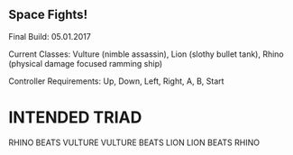 ## Space Fights!
Final Build: 05.01.2017


Current Classes: Vulture (nimble assassin), Lion (slothy bullet tank), Rhino (physical damage focused ramming ship)

Controller Requirements: Up, Down, Left, Right, A, B, Start

# INTENDED TRIAD
RHINO BEATS VULTURE
VULTURE BEATS LION
LION BEATS RHINO
